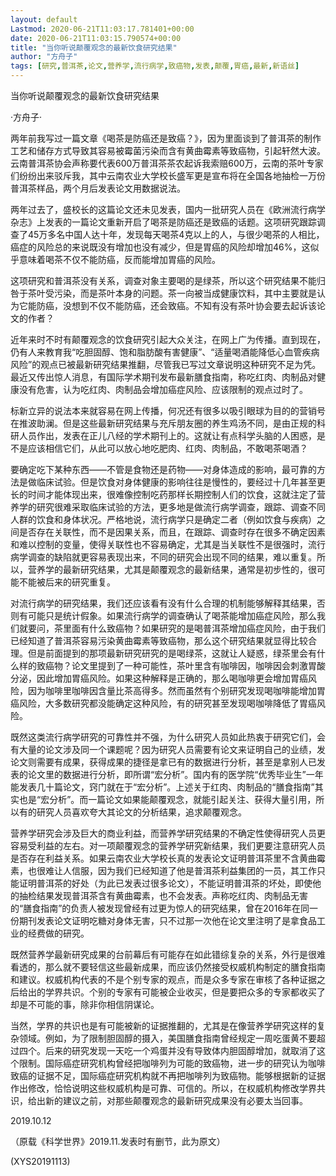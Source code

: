 ```yaml
---
layout: default
Lastmod: 2020-06-21T11:03:17.781401+00:00
date: 2020-06-21T11:03:15.790574+00:00
title: "当你听说颠覆观念的最新饮食研究结果"
author: "方舟子"
tags: [研究,普洱茶,论文,营养学,流行病学,致癌物,发表,颠覆,胃癌,最新,新语丝]
---
```


当你听说颠覆观念的最新饮食研究结果

·方舟子·

两年前我写过一篇文章《喝茶是防癌还是致癌？》，因为里面谈到了普洱茶的制作工艺和储存方式导致其容易被霉菌污染而含有黄曲霉素等致癌物，引起轩然大波。云南普洱茶协会声称要代表600万普洱茶茶农起诉我索赔600万，云南的茶叶专家们纷纷出来驳斥我，其中云南农业大学校长盛军更是宣布将在全国各地抽检一万份普洱茶样品，两个月后发表论文用数据说法。

两年过去了，盛校长的这篇论文还未见发表，国内一批研究人员在《欧洲流行病学杂志》上发表的一篇论文重新开启了喝茶是防癌还是致癌的话题。这项研究跟踪调查了45万多名中国人达十年，发现每天喝茶4克以上的人，与很少喝茶的人相比，癌症的风险总的来说既没有增加也没有减少，但是胃癌的风险却增加46%，这似乎意味着喝茶不仅不能防癌，反而能增加胃癌的风险。

这项研究和普洱茶没有关系，调查对象主要喝的是绿茶，所以这个研究结果不能归咎于茶叶受污染，而是茶叶本身的问题。茶一向被当成健康饮料，其中主要就是认为它能防癌，没想到不仅不能防癌，还会致癌。不知有没有茶叶协会要去起诉该论文的作者？

近年来时不时有颠覆观念的饮食研究引起大众关注，在网上广为传播。直到现在，仍有人来教育我“吃胆固醇、饱和脂肪酸有害健康”、“适量喝酒能降低心血管疾病风险”的观点已被最新研究结果推翻，尽管我已写过文章说明这种研究不足为凭。最近又传出惊人消息，有国际学术期刊发布最新膳食指南，称吃红肉、肉制品对健康没有危害，认为吃红肉、肉制品会增加癌症风险、应该限制的观点过时了。

标新立异的说法本来就容易在网上传播，何况还有很多以吸引眼球为目的的营销号在推波助澜。但是这些最新研究结果与充斥朋友圈的养生鸡汤不同，是由正规的科研人员作出，发表在正儿八经的学术期刊上的。这就让有点科学头脑的人困惑，是不是应该相信它们，从此可以放心地吃肥肉、红肉、肉制品，不敢喝茶喝酒？

要确定吃下某种东西——不管是食物还是药物——对身体造成的影响，最可靠的方法是做临床试验。但是饮食对身体健康的影响往往是慢性的，要经过十几年甚至更长的时间才能体现出来，很难像控制吃药那样长期控制人们的饮食，这就注定了营养学的研究很难采取临床试验的方法，更多地是做流行病学调查，跟踪、调查不同人群的饮食和身体状况。严格地说，流行病学只是确定二者（例如饮食与疾病）之间是否存在关联性，而不是因果关系，而且，在跟踪、调查时存在很多不确定因素和难以控制的变量，使得关联性也不容易确定，尤其是当关联性不是很强时，流行病学调查的缺陷就更容易表现出来，不同的研究会出现不同的结果，难以重复。所以，营养学的最新研究结果，尤其是颠覆观念的最新结果，通常是初步性的，很可能不能被后来的研究重复。

对流行病学的研究结果，我们还应该看有没有什么合理的机制能够解释其结果，否则有可能只是统计假象。如果流行病学的调查确认了喝茶能增加癌症风险，那么我们就要问，茶里面有什么致癌物？如果研究的是喝普洱茶增加癌症风险，由于我们已经知道了普洱茶容易污染黄曲霉素等致癌物，那么这个研究结果就显得比较合理。但是前面提到的那项最新研究研究的是喝绿茶，这就让人疑惑，绿茶里会有什么样的致癌物？论文里提到了一种可能性，茶叶里含有咖啡因，咖啡因会刺激胃酸分泌，因此增加胃癌风险。如果这种解释是正确的，那么喝咖啡更会增加胃癌风险，因为咖啡里咖啡因含量比茶高得多。然而虽然有个别研究发现喝咖啡能增加胃癌风险，大多数研究都没能确定这种风险，有的研究甚至发现喝咖啡降低了胃癌风险。

既然这类流行病学研究的可靠性并不强，为什么研究人员如此热衷于研究它们，会有大量的论文涉及同一个课题呢？因为研究人员需要有论文来证明自己的业绩，发论文则需要有成果，获得成果的捷径是拿已有的数据进行分析，甚至是拿别人已发表的论文里的数据进行分析，即所谓“宏分析”。国内有的医学院“优秀毕业生”一年能发表几十篇论文，窍门就在于“宏分析”。上述关于红肉、肉制品的“膳食指南”其实也是“宏分析”。而一篇论文如果能颠覆观念，就能引起关注、获得大量引用，所以有的研究人员喜欢夸大其论文的分析结果，追求颠覆观念。

营养学研究会涉及巨大的商业利益，而营养学研究结果的不确定性使得研究人员更容易受利益的左右。对一项颠覆观念的营养学研究新结果，我们更要注意研究人员是否存在利益关系。如果云南农业大学校长真的发表论文证明普洱茶里不含黄曲霉素，也很难让人信服，因为我们已经知道了他是普洱茶利益集团的一员，其工作只能证明普洱茶的好处（为此已发表过很多论文），不能证明普洱茶的坏处，即使他的抽检结果发现普洱茶含有黄曲霉素，也不会发表。声称吃红肉、肉制品无害的“膳食指南”的负责人被发现曾经有过更为惊人的研究结果，曾在2016年在同一份期刊发表论文证明吃糖对身体无害，只不过那一次他在论文里注明了是拿食品工业的经费做的研究。

既然营养学最新研究成果的台前幕后有可能存在如此错综复杂的关系，外行是很难看透的，那么就不要轻信这些最新成果，而应该仍然接受权威机构制定的膳食指南和建议。权威机构代表的不是个别专家的观点，而是众多专家在审核了各种证据之后给出的学界共识。个别的专家有可能被企业收买，但是要把众多的专家都收买了却是不可能的事，除非你相信阴谋论。

当然，学界的共识也是有可能被新的证据推翻的，尤其是在像营养学研究这样的复杂领域。例如，为了限制胆固醇的摄入，美国膳食指南曾经规定一周吃蛋黄不要超过四个。后来的研究发现一天吃一个鸡蛋并没有导致体内胆固醇增加，就取消了这个限制。国际癌症研究机构曾经把咖啡列为可能的致癌物，进一步的研究认为咖啡致癌的证据不足，国际癌症研究机构就不再把咖啡列为致癌物。能够根据新的证据作出修改，恰恰说明这些权威机构是可靠、可信的。所以，在权威机构修改学界共识，给出新的建议之前，对那些颠覆观念的最新研究成果没有必要太当回事。

2019.10.12

（原载《科学世界》2019.11.发表时有删节，此为原文）

(XYS20191113)

